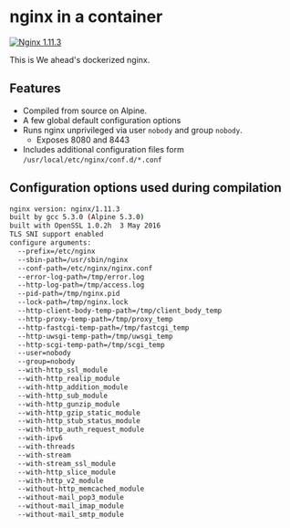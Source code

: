 # nginx in a container

[![Nginx 1.11.3](https://img.shields.io/badge/nginx-1.11.3-green.svg)](https://github.com/nginx/nginx/releases/tag/release-1.11.3)

This is We ahead's dockerized nginx.


## Features

- Compiled from source on Alpine.
- A few global default configuration options
- Runs nginx unprivileged via user `nobody` and group `nobody`.
  - Exposes 8080 and 8443
- Includes additional configuration files form `/usr/local/etc/nginx/conf.d/*.conf` 


## Configuration options used during compilation

```sh
nginx version: nginx/1.11.3
built by gcc 5.3.0 (Alpine 5.3.0)
built with OpenSSL 1.0.2h  3 May 2016
TLS SNI support enabled
configure arguments:
  --prefix=/etc/nginx
  --sbin-path=/usr/sbin/nginx
  --conf-path=/etc/nginx/nginx.conf
  --error-log-path=/tmp/error.log
  --http-log-path=/tmp/access.log
  --pid-path=/tmp/nginx.pid
  --lock-path=/tmp/nginx.lock
  --http-client-body-temp-path=/tmp/client_body_temp
  --http-proxy-temp-path=/tmp/proxy_temp
  --http-fastcgi-temp-path=/tmp/fastcgi_temp
  --http-uwsgi-temp-path=/tmp/uwsgi_temp
  --http-scgi-temp-path=/tmp/scgi_temp
  --user=nobody
  --group=nobody
  --with-http_ssl_module
  --with-http_realip_module
  --with-http_addition_module
  --with-http_sub_module
  --with-http_gunzip_module
  --with-http_gzip_static_module
  --with-http_stub_status_module
  --with-http_auth_request_module
  --with-ipv6
  --with-threads
  --with-stream
  --with-stream_ssl_module
  --with-http_slice_module
  --with-http_v2_module
  --without-http_memcached_module
  --without-mail_pop3_module
  --without-mail_imap_module
  --without-mail_smtp_module
```
